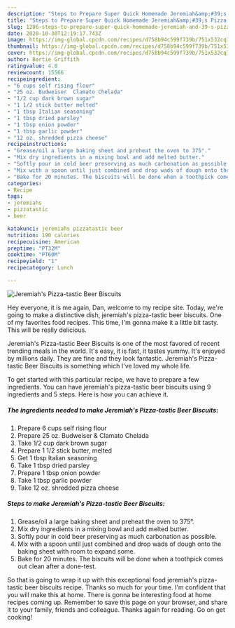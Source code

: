 ```yaml
---
description: "Steps to Prepare Super Quick Homemade Jeremiah&amp;#39;s Pizza-tastic Beer Biscuits"
title: "Steps to Prepare Super Quick Homemade Jeremiah&amp;#39;s Pizza-tastic Beer Biscuits"
slug: 1286-steps-to-prepare-super-quick-homemade-jeremiah-and-39-s-pizza-tastic-beer-biscuits
date: 2020-10-30T12:19:17.743Z
image: https://img-global.cpcdn.com/recipes/d758b94c599f739b/751x532cq70/jeremiahs-pizza-tastic-beer-biscuits-recipe-main-photo.jpg
thumbnail: https://img-global.cpcdn.com/recipes/d758b94c599f739b/751x532cq70/jeremiahs-pizza-tastic-beer-biscuits-recipe-main-photo.jpg
cover: https://img-global.cpcdn.com/recipes/d758b94c599f739b/751x532cq70/jeremiahs-pizza-tastic-beer-biscuits-recipe-main-photo.jpg
author: Bertie Griffith
ratingvalue: 4.8
reviewcount: 15566
recipeingredient:
- "6 cups self rising flour"
- "25 oz. Budweiser  Clamato Chelada"
- "1/2 cup dark brown sugar"
- "1 1/2 stick butter melted"
- "1 tbsp Italian seasoning"
- "1 tbsp dried parsley"
- "1 tbsp onion powder"
- "1 tbsp garlic powder"
- "12 oz. shredded pizza cheese"
recipeinstructions:
- "Grease/oil a large baking sheet and preheat the oven to 375°."
- "Mix dry ingredients in a mixing bowl and add melted butter."
- "Softly pour in cold beer preserving as much carbonation as possible."
- "Mix with a spoon until just combined and drop wads of dough onto the baking sheet with room to expand some."
- "Bake for 20 minutes. The biscuits will be done when a toothpick comes out clean after a done-test."
categories:
- Recipe
tags:
- jeremiahs
- pizzatastic
- beer

katakunci: jeremiahs pizzatastic beer 
nutrition: 190 calories
recipecuisine: American
preptime: "PT32M"
cooktime: "PT60M"
recipeyield: "1"
recipecategory: Lunch

---
```



![Jeremiah&#39;s Pizza-tastic Beer Biscuits](https://img-global.cpcdn.com/recipes/d758b94c599f739b/751x532cq70/jeremiahs-pizza-tastic-beer-biscuits-recipe-main-photo.jpg)

Hey everyone, it is me again, Dan, welcome to my recipe site. Today, we're going to make a distinctive dish, jeremiah&#39;s pizza-tastic beer biscuits. One of my favorites food recipes. This time, I'm gonna make it a little bit tasty. This will be really delicious.



Jeremiah&#39;s Pizza-tastic Beer Biscuits is one of the most favored of recent trending meals in the world. It's easy, it is fast, it tastes yummy. It's enjoyed by millions daily. They are fine and they look fantastic. Jeremiah&#39;s Pizza-tastic Beer Biscuits is something which I've loved my whole life.


To get started with this particular recipe, we have to prepare a few ingredients. You can have jeremiah&#39;s pizza-tastic beer biscuits using 9 ingredients and 5 steps. Here is how you can achieve it.

<!--inarticleads1-->

##### The ingredients needed to make Jeremiah&#39;s Pizza-tastic Beer Biscuits:

1. Prepare 6 cups self rising flour
1. Prepare 25 oz. Budweiser &amp; Clamato Chelada
1. Take 1/2 cup dark brown sugar
1. Prepare 1 1/2 stick butter, melted
1. Get 1 tbsp Italian seasoning
1. Take 1 tbsp dried parsley
1. Prepare 1 tbsp onion powder
1. Take 1 tbsp garlic powder
1. Take 12 oz. shredded pizza cheese




<!--inarticleads2-->

##### Steps to make Jeremiah&#39;s Pizza-tastic Beer Biscuits:

1. Grease/oil a large baking sheet and preheat the oven to 375°.
1. Mix dry ingredients in a mixing bowl and add melted butter.
1. Softly pour in cold beer preserving as much carbonation as possible.
1. Mix with a spoon until just combined and drop wads of dough onto the baking sheet with room to expand some.
1. Bake for 20 minutes. The biscuits will be done when a toothpick comes out clean after a done-test.




So that is going to wrap it up with this exceptional food jeremiah&#39;s pizza-tastic beer biscuits recipe. Thanks so much for your time. I'm confident that you will make this at home. There is gonna be interesting food at home recipes coming up. Remember to save this page on your browser, and share it to your family, friends and colleague. Thanks again for reading. Go on get cooking!
